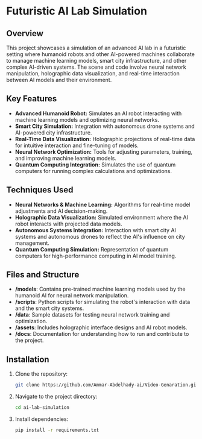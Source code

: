 
# **Futuristic AI Lab Simulation**

## **Overview**
This project showcases a simulation of an advanced AI lab in a futuristic setting where humanoid robots and other AI-powered machines collaborate to manage machine learning models, smart city infrastructure, and other complex AI-driven systems. The scene and code involve neural network manipulation, holographic data visualization, and real-time interaction between AI models and their environment.

## **Key Features**
- **Advanced Humanoid Robot:** Simulates an AI robot interacting with machine learning models and optimizing neural networks.
- **Smart City Simulation:** Integration with autonomous drone systems and AI-powered city infrastructure.
- **Real-Time Data Visualization:** Holographic projections of real-time data for intuitive interaction and fine-tuning of models.
- **Neural Network Optimization:** Tools for adjusting parameters, training, and improving machine learning models.
- **Quantum Computing Integration:** Simulates the use of quantum computers for running complex calculations and optimizations.

## **Techniques Used**
- **Neural Networks & Machine Learning:** Algorithms for real-time model adjustments and AI decision-making.
- **Holographic Data Visualization:** Simulated environment where the AI robot interacts with projected data models.
- **Autonomous Systems Integration:** Interaction with smart city AI systems and autonomous drones to reflect the AI's influence on city management.
- **Quantum Computing Simulation:** Representation of quantum computers for high-performance computing in AI model training.

## **Files and Structure**
- **/models**: Contains pre-trained machine learning models used by the humanoid AI for neural network manipulation.
- **/scripts**: Python scripts for simulating the robot's interaction with data and the smart city systems.
- **/data**: Sample datasets for testing neural network training and optimization.
- **/assets**: Includes holographic interface designs and AI robot models.
- **/docs**: Documentation for understanding how to run and contribute to the project.

## **Installation**
1. Clone the repository:
   ```bash
   git clone https://github.com/Ammar-Abdelhady-ai/Video-Genaration.git
   ```
2. Navigate to the project directory:
   ```bash
   cd ai-lab-simulation
   ```
3. Install dependencies:
   ```bash
   pip install -r requirements.txt
   ```
